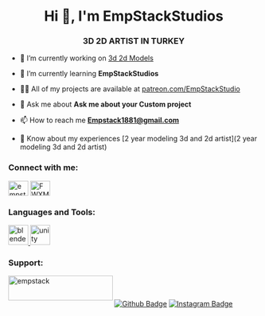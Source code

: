 

<h1 align="center">Hi 👋, I'm EmpStackStudios</h1>
<h3 align="center">3D 2D ARTIST IN TURKEY</h3>

- 🔭 I’m currently working on [3d 2d Models](https://github.com/EmpStack)

- 🌱 I’m currently learning **EmpStackStudios**

- 👨‍💻 All of my projects are available at [patreon.com/EmpStackStudio](patreon.com/EmpStackStudio)

- 💬 Ask me about **Ask me about your Custom project**

- 📫 How to reach me **Empstack1881@gmail.com**

- 📄 Know about my experiences [2 year modeling 3d and 2d artist](2 year modeling 3d and 2d artist)

<h3 align="left">Connect with me:</h3>
<p align="left">
<a href="https://www.youtube.com/c/empstack" target="blank"><img align="center" src="https://raw.githubusercontent.com/rahuldkjain/github-profile-readme-generator/master/src/images/icons/Social/youtube.svg" alt="empstack" height="30" width="40" /></a>
<a href="https://discord.gg/FWXMUr2u" target="blank"><img align="center" src="https://raw.githubusercontent.com/rahuldkjain/github-profile-readme-generator/master/src/images/icons/Social/discord.svg" alt="FWXMUr2u" height="30" width="40" /></a>
</p>

<h3 align="left">Languages and Tools:</h3>
<p align="left"> <a href="https://www.blender.org/" target="_blank" rel="noreferrer"> <img src="https://download.blender.org/branding/community/blender_community_badge_white.svg" alt="blender" width="40" height="40"/> </a> <a href="https://unity.com/" target="_blank" rel="noreferrer"> <img src="https://www.vectorlogo.zone/logos/unity3d/unity3d-icon.svg" alt="unity" width="40" height="40"/> </a> </p>

<h3 align="left">Support:</h3>
<p><a href="https://www.buymeacoffee.com/empstack"> <img align="left" src="https://cdn.buymeacoffee.com/buttons/v2/default-yellow.png" height="50" width="210" alt="empstack" /></a></p><br><br>



[![Github Badge](https://img.shields.io/badge/-Github-000?style=quare&labelColor=000&logo=Github&logoColor=white&link=link)](link) 
[![Instagram Badge](https://img.shields.io/badge/-Instagram-C13584?style=flat-quare&labelColor=C13584&logo=instagram&logoColor=white&link=link)](link) 

